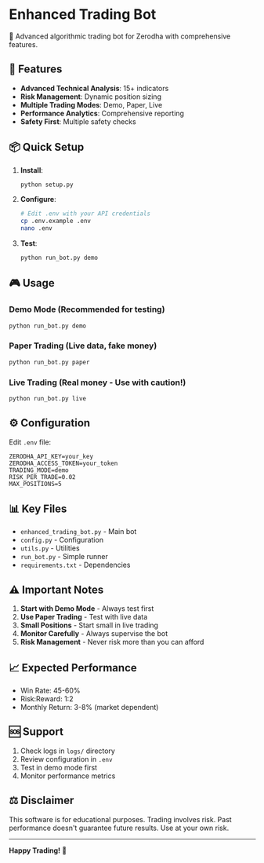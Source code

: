 # Enhanced Trading Bot

🚀 Advanced algorithmic trading bot for Zerodha with comprehensive features.

## 🎯 Features

- **Advanced Technical Analysis**: 15+ indicators
- **Risk Management**: Dynamic position sizing
- **Multiple Trading Modes**: Demo, Paper, Live
- **Performance Analytics**: Comprehensive reporting
- **Safety First**: Multiple safety checks

## 📦 Quick Setup

1. **Install**:
   ```bash
   python setup.py
   ```

2. **Configure**:
   ```bash
   # Edit .env with your API credentials
   cp .env.example .env
   nano .env
   ```

3. **Test**:
   ```bash
   python run_bot.py demo
   ```

## 🎮 Usage

### Demo Mode (Recommended for testing)
```bash
python run_bot.py demo
```

### Paper Trading (Live data, fake money)
```bash
python run_bot.py paper
```

### Live Trading (Real money - Use with caution!)
```bash
python run_bot.py live
```

## ⚙️ Configuration

Edit `.env` file:
```
ZERODHA_API_KEY=your_key
ZERODHA_ACCESS_TOKEN=your_token
TRADING_MODE=demo
RISK_PER_TRADE=0.02
MAX_POSITIONS=5
```

## 📊 Key Files

- `enhanced_trading_bot.py` - Main bot
- `config.py` - Configuration
- `utils.py` - Utilities
- `run_bot.py` - Simple runner
- `requirements.txt` - Dependencies

## ⚠️ Important Notes

1. **Start with Demo Mode** - Always test first
2. **Use Paper Trading** - Test with live data
3. **Small Positions** - Start small in live trading
4. **Monitor Carefully** - Always supervise the bot
5. **Risk Management** - Never risk more than you can afford

## 📈 Expected Performance

- Win Rate: 45-60%
- Risk:Reward: 1:2
- Monthly Return: 3-8% (market dependent)

## 🆘 Support

1. Check logs in `logs/` directory
2. Review configuration in `.env`
3. Test in demo mode first
4. Monitor performance metrics

## ⚖️ Disclaimer

This software is for educational purposes. Trading involves risk. 
Past performance doesn't guarantee future results. Use at your own risk.

---

**Happy Trading! 🚀**
